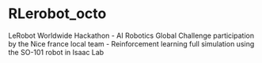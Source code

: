 # RLerobot_octo
LeRobot Worldwide Hackathon - AI Robotics Global Challenge participation by the Nice france local team - Reinforcement learning full simulation using the SO-101 robot in Isaac Lab  
